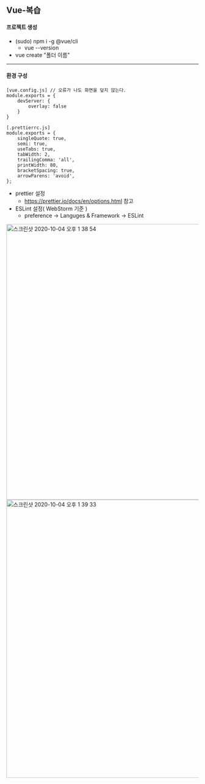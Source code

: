 ## Vue-복습

#### 프로젝트 생성
* (sudo) npm i -g @vue/cli
    * vue --version
* vue create "폴더 이름"
---
#### 환경 구성  
```
[vue.config.js] // 오류가 나도 화면을 덮지 않는다.
module.exports = {
    devServer: {
        overlay: false
    }
} 

[.prettierrc.js]
module.exports = {
    singleQuote: true,
    semi: true,
    useTabs: true,
    tabWidth: 2,
    trailingComma: 'all',
    printWidth: 80,
    bracketSpacing: true,
    arrowParens: 'avoid',
};
```
* prettier 설정
    * https://prettier.io/docs/en/options.html 참고
* ESLint 설정( WebStorm 기준 )
    * preference -> Languges & Framework -> ESLint
<img width="721" alt="스크린샷 2020-10-04 오후 1 38 54" src="https://user-images.githubusercontent.com/53853730/95007132-1afa7b80-0647-11eb-8b59-422ef419d6d8.png">
<img width="728" alt="스크린샷 2020-10-04 오후 1 39 33" src="https://user-images.githubusercontent.com/53853730/95007135-2057c600-0647-11eb-8392-ff86fc47fc2a.png">


